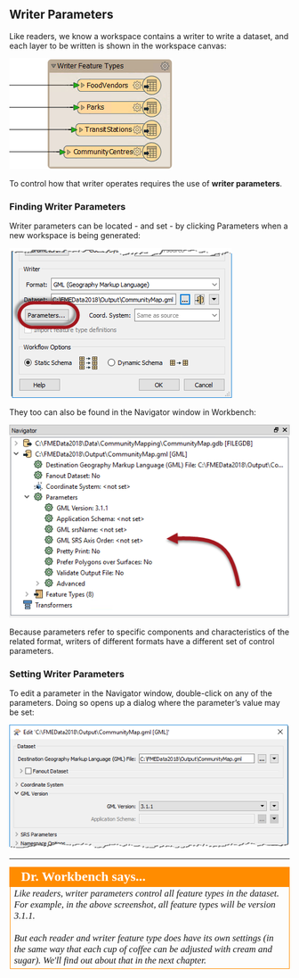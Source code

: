 ## Writer Parameters ##
Like readers, we know a workspace contains a writer to write a dataset, and each layer to be written is shown in the workspace canvas:

![](./Images/Img1.049.WriterFTs.png)

To control how that writer operates requires the use of **writer parameters**.


### Finding Writer Parameters ###
Writer parameters can be located - and set - by clicking Parameters when a new workspace is being generated:

![](./Images/Img1.050.WriterParamsGen.png)

They too can also be found in the Navigator window in Workbench:

![](./Images/Img1.051.WriterParamsNav.png)

Because parameters refer to specific components and characteristics of the related format, writers of different formats have a different set of control parameters.


### Setting Writer Parameters ###
To edit a parameter in the Navigator window, double-click on any of the parameters. Doing so opens up a dialog where the parameter’s value may be set:

![](./Images/Img1.052.WriterParamsSet.png)

---

<!--Person X Says Section-->

<table style="border-spacing: 0px">
<tr>
<td style="vertical-align:middle;background-color:darkorange;border: 2px solid darkorange">
<i class="fa fa-quote-left fa-lg fa-pull-left fa-fw" style="color:white;padding-right: 12px;vertical-align:text-top"></i>
<span style="color:white;font-size:x-large;font-weight: bold;font-family:serif">Dr. Workbench says...</span>
</td>
</tr>

<tr>
<td style="border: 1px solid darkorange">
<span style="font-family:serif; font-style:italic; font-size:larger">
Like readers, writer parameters control all feature types in the dataset. For example, in the above screenshot, all feature types will be version 3.1.1.
<br><br>But each reader and writer feature type does have its own settings (in the same way that each cup of coffee can be adjusted with cream and sugar). We'll find out about that in the next chapter.
</span>
</td>
</tr>
</table>

